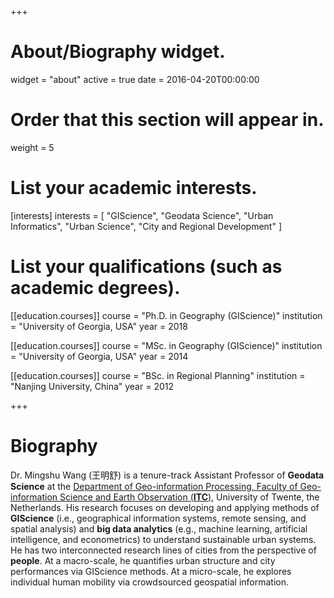 +++
# About/Biography widget.
widget = "about"
active = true
date = 2016-04-20T00:00:00

# Order that this section will appear in.
weight = 5

# List your academic interests.
[interests]
  interests = [
    "GIScience",
    "Geodata Science",
    "Urban Informatics",
    "Urban Science",
    "City and Regional Development"
  ]

# List your qualifications (such as academic degrees).
[[education.courses]]
  course = "Ph.D. in Geography (GIScience)"
  institution = "University of Georgia, USA"
  year = 2018

[[education.courses]]
  course = "MSc. in Geography (GIScience)"
  institution = "University of Georgia, USA"
  year = 2014

[[education.courses]]
  course = "BSc. in Regional Planning"
  institution = "Nanjing University, China"
  year = 2012
 
+++

# Biography

Dr. Mingshu Wang (王明舒) is a tenure-track Assistant Professor of **Geodata Science** at the [Department of Geo-information Processing, Faculty of Geo-information Science and Earth Observation (**ITC**)](https://www.itc.nl/about-itc/organization/scientific-departments/geo-information-processing/), University of Twente, the Netherlands. His research focuses on developing and applying methods of **GIScience** (i.e., geographical information systems, remote sensing, and spatial analysis) and **big data analytics** (e.g., machine learning, artificial intelligence, and econometrics) to understand sustainable urban systems. He has two interconnected research lines of cities from the perspective of **people**. At a macro-scale, he quantifies urban structure and city performances via GIScience methods. At a micro-scale, he explores individual human mobility via crowdsourced geospatial information.